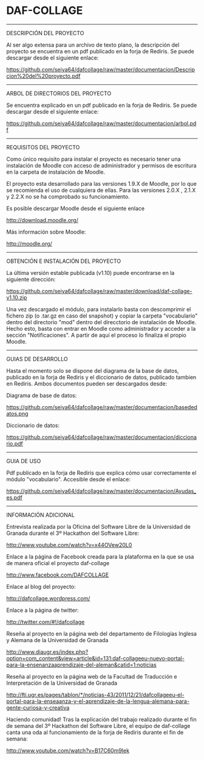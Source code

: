 DAF-COLLAGE
===========

----------------------------------------------------------------------------------------------------------------
DESCRIPCIÓN DEL PROYECTO

Al ser algo extensa para un archivo de texto plano, la descripción del proyecto se encuentra en un pdf publicado
en la forja de Rediris. 
Se puede descargar desde el siguiente enlace:

https://github.com/seiya64/dafcollage/raw/master/documentacion/Descripcion%20del%20proyecto.pdf

----------------------------------------------------------------------------------------------------------------
ARBOL DE DIRECTORIOS DEL PROYECTO

Se encuentra explicado en un pdf publicado en la forja de Rediris.
Se puede descargar desde el siguiente enlace:

https://github.com/seiya64/dafcollage/raw/master/documentacion/arbol.pdf

----------------------------------------------------------------------------------------------------------------
REQUISITOS DEL PROYECTO

Como único requisito para instalar el proyecto es necesario tener una instalación de Moodle con acceso de
administrador y permisos de escritura en la carpeta de instalación de Moodle.

El proyecto esta desarrollado para las versiones 1.9.X de Moodle, por lo que se recomienda el uso de cualquiera
de ellas. Para las versiones 2.0.X , 2.1.X y 2.2.X no se ha comprobado su funcionamiento.

Es posible descargar Moodle desde el siguiente enlace

http://download.moodle.org/

Más información sobre Moodle:

http://moodle.org/

----------------------------------------------------------------------------------------------------------------
OBTENCIÓN E INSTALACIÓN DEL PROYECTO


La última versión estable publicada (v1.10) puede encontrarse en la siguiente dirección:

https://github.com/seiya64/dafcollage/raw/master/download/daf-collage-v1.10.zip

Una vez descargado el módulo, para instalarlo basta con descomprimir el fichero zip 
(o .tar.gz en caso del snapshot) y copiar la carpeta "vocabulario" dentro del directorio "mod" dentro del
direcctorio de instalación de Moodle.
Hecho esto, basta con entrar en Moodle como administrador y acceder a la sección "Notificaciones". A partir 
de aquí el proceso lo finaliza el propio Moodle.

----------------------------------------------------------------------------------------------------------------
GUIAS DE DESARROLLO

Hasta el momento solo se dispone del diagrama de la base de datos, publicado en la forja de Rediris y el diccionario
de datos, publicado tambien en Rediris.
Ambos documentos pueden ser descargados desde:

Diagrama de base de datos:

https://github.com/seiya64/dafcollage/raw/master/documentacion/basededatos.png

Diccionario de datos:

https://github.com/seiya64/dafcollage/raw/master/documentacion/diccionario.pdf

----------------------------------------------------------------------------------------------------------------
GUIA DE USO

Pdf publicado en la forja de Rediris que explica cómo usar correctamente el módulo "vocabulario".
Accesible desde el enlace:

https://github.com/seiya64/dafcollage/raw/master/documentacion/Ayudas_es.pdf

----------------------------------------------------------------------------------------------------------------
INFORMACIÓN ADICIONAL

Entrevista realizada por la Oficina del Software Libre de la Universidad de Granada durante 
el 3º Hackathon del Software Libre:

http://www.youtube.com/watch?v=x44OVew20L0




Enlace a la página de Facebook creada para la plataforma en la que se usa de manera oficial el proyecto daf-collage

http://www.facebook.com/DAFCOLLAGE




Enlace al blog del proyecto:

http://dafcollage.wordpress.com/




Enlace a la página de twitter:

http://twitter.com/#!/dafcollage




Reseña al proyecto en la página web del departamento de Filologías Inglesa y Alemana de la Universidad de Granada

http://www.diaugr.es/index.php?option=com_content&view=article&id=131:daf-collageeu-nuevo-portal-para-la-ensenanzaaprendizaje-del-aleman&catid=1:noticias




Reseña al proyecto en la página web de la Facultad de Traducción e Interpretación de la Universidad de Granada

http://fti.ugr.es/pages/tablon/*/noticias-43/2011/12/21/dafcollageeu-el-portal-para-la-enseaanza-y-el-aprendizaje-de-la-lengua-alemana-para-gente-curiosa-y-creativa




Haciendo comunidad! Tras la explicación del trabajo realizado durante el fin de semana del 
3º Hackathon del Software Libre, el equipo de daf-collage canta una oda al funcionamiento de la forja
de Rediris durante el fin de semana:

http://www.youtube.com/watch?v=B17C60m9Iek









